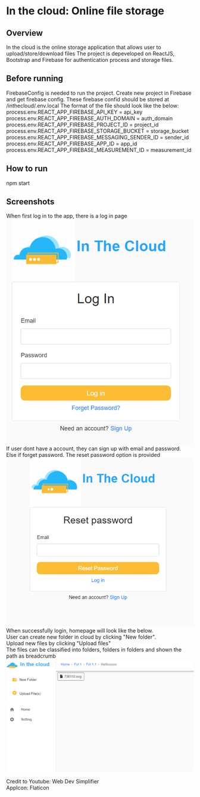 # In the cloud: Online file storage

## Overview
In the cloud is the online storage application that allows user to upload/store/download files
The project is depeveloped on ReactJS, Bootstrap and Firebase for authentication process and storage files.

## Before running
FirebaseConfig is needed to run the project. Create new project in Firebase and get firebase config.
These firebase confid should be stored at /inthecloud/.env.local
The format of the file should look like the below:
process.env.REACT_APP_FIREBASE_API_KEY = api_key <br/>
process.env.REACT_APP_FIREBASE_AUTH_DOMAIN = auth_domain <br/>
process.env.REACT_APP_FIREBASE_PROJECT_ID = project_id <br/>
process.env.REACT_APP_FIREBASE_STORAGE_BUCKET = storage_bucket <br/>
process.env.REACT_APP_FIREBASE_MESSAGING_SENDER_ID = sender_id <br/>
process.env.REACT_APP_FIREBASE_APP_ID = app_id <br/>
process.env.REACT_APP_FIREBASE_MEASUREMENT_ID = measurement_id <br/>

## How to run
npm start

## Screenshots
When first log in to the app, there is a log in page <br/>
![Alt text](/screenshot/Login.png "LogIn Page") <br/>
If user dont have a account, they can sign up with email and password. <br/>
Else if forget password. The reset password option is provided <br/>
![Alt text](/screenshot/ResetPassword.PNG "Reset Password Page")<br/>
When successfully login, homepage will look like the below. <br/>
User can create new folder in cloud by clicking "New folder". <br/>
Upload new files by clicking "Upload files" <br/>
The files can be classified into folders, folders in folders and shown the path as breadcrumb <br/>
![Alt text](/screenshot/HomePage.PNG "Home Page") <br/>



Credit to Youtube: Web Dev Simplifier <br/>
AppIcon: Flaticon
